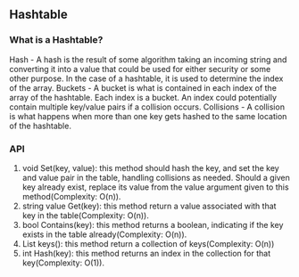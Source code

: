 ## Hashtable

### What is a Hashtable?

Hash - A hash is the result of some algorithm taking an incoming string and converting it into a value that could be used for either security or some other purpose. In the case of a hashtable, it is used to determine the index of the array.
Buckets - A bucket is what is contained in each index of the array of the hashtable. Each index is a bucket. An index could potentially contain multiple key/value pairs if a collision occurs.
Collisions - A collision is what happens when more than one key gets hashed to the same location of the hashtable.


### API
1. void Set(key, value): this method should hash the key, and set the key and value pair in the table, handling collisions as needed. Should a given key already exist, replace its value from the value argument given to this method(Complexity: O(n)).
2. string value Get(key): this method return a value associated with that key in the table(Complexity: O(n)).
3. bool Contains(key): this method returns a boolean, indicating if the key exists in the table already(Complexity: O(n)).
4. List keys(): this method return a collection of keys(Complexity: O(n))
5. int Hash(key): this method returns an index in the collection for that key(Complexity: O(1)).